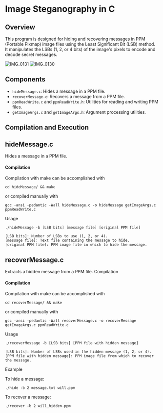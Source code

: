 # Image Steganography in C

## Overview

This program is designed for hiding and recovering messages in PPM (Portable Pixmap) image files using the Least Significant Bit (LSB) method. It manipulates the LSBs (1, 2, or 4 bits) of the image's pixels to encode and decode secret messages.

![IMG_0131](https://github.com/dylduhamel/image-steganography/assets/70403658/f41961c8-6476-483a-8d03-c3f5584c436c)
![IMG_0130](https://github.com/dylduhamel/image-steganography/assets/70403658/7d7c5484-b7a0-4d6f-bab0-4c17e3ace4ca)


## Components

- `hideMessage.c`: Hides a message in a PPM file.
- `recoverMessage.c`: Recovers a message from a PPM file.
- `ppmReadWrite.c` and `ppmReadWrite.h`: Utilities for reading and writing PPM files.
- `getImageArgs.c` and `getImageArgs.h`: Argument processing utilities.

## Compilation and Execution

## hideMessage.c

Hides a message in a PPM file.

#### Compilation
Compilation with make can be accomplished with

```
cd hideMessage/ && make
```
or compiled manually with

```
gcc -ansi -pedantic -Wall hideMessage.c -o hideMessage getImageArgs.c ppmReadWrite.c
```

Usage

```
./hideMessage -b [LSB bits] [message file] [original PPM file]
```

    [LSB bits]: Number of LSBs to use (1, 2, or 4).
    [message file]: Text file containing the message to hide.
    [original PPM file]: PPM image file in which to hide the message.

## recoverMessage.c

Extracts a hidden message from a PPM file.
Compilation

#### Compilation
Compilation with make can be accomplished with
```
cd recoverMessage/ && make
```
or compiled manually with
```
gcc -ansi -pedantic -Wall recoverMessage.c -o recoverMessage getImageArgs.c ppmReadWrite.c
```

Usage

```
./recoverMessage -b [LSB bits] [PPM file with hidden message]
```

    [LSB bits]: Number of LSBs used in the hidden message (1, 2, or 4).
    [PPM file with hidden message]: PPM image file from which to recover the message.

Example

To hide a message:

```
./hide -b 2 message.txt will.ppm
```

To recover a message:

```
./recover -b 2 will_hidden.ppm
```
